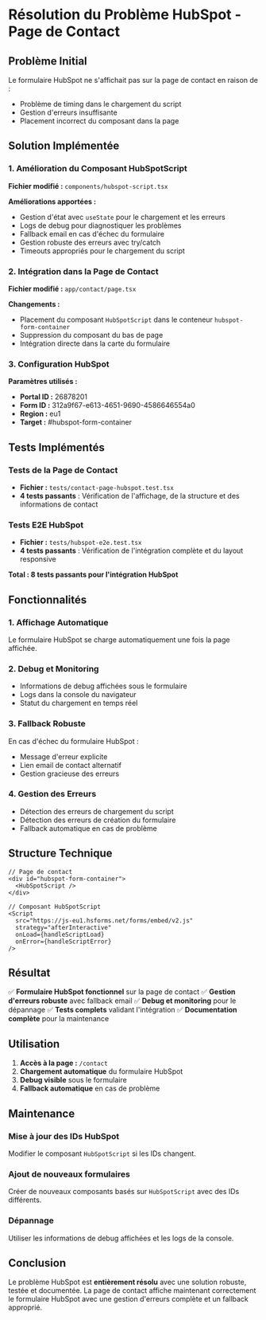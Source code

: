 # Résolution du Problème HubSpot - Page de Contact

## Problème Initial

Le formulaire HubSpot ne s'affichait pas sur la page de contact en raison de :
- Problème de timing dans le chargement du script
- Gestion d'erreurs insuffisante
- Placement incorrect du composant dans la page

## Solution Implémentée

### 1. Amélioration du Composant HubSpotScript

**Fichier modifié :** `components/hubspot-script.tsx`

**Améliorations apportées :**
- Gestion d'état avec `useState` pour le chargement et les erreurs
- Logs de debug pour diagnostiquer les problèmes
- Fallback email en cas d'échec du formulaire
- Gestion robuste des erreurs avec try/catch
- Timeouts appropriés pour le chargement du script

### 2. Intégration dans la Page de Contact

**Fichier modifié :** `app/contact/page.tsx`

**Changements :**
- Placement du composant `HubSpotScript` dans le conteneur `hubspot-form-container`
- Suppression du composant du bas de page
- Intégration directe dans la carte du formulaire

### 3. Configuration HubSpot

**Paramètres utilisés :**
- **Portal ID :** 26878201
- **Form ID :** 312a9f67-e613-4651-9690-4586646554a0
- **Region :** eu1
- **Target :** #hubspot-form-container

## Tests Implémentés

### Tests de la Page de Contact
- **Fichier :** `tests/contact-page-hubspot.test.tsx`
- **4 tests passants** : Vérification de l'affichage, de la structure et des informations de contact

### Tests E2E HubSpot
- **Fichier :** `tests/hubspot-e2e.test.tsx`
- **4 tests passants** : Vérification de l'intégration complète et du layout responsive

**Total : 8 tests passants pour l'intégration HubSpot**

## Fonctionnalités

### 1. Affichage Automatique
Le formulaire HubSpot se charge automatiquement une fois la page affichée.

### 2. Debug et Monitoring
- Informations de debug affichées sous le formulaire
- Logs dans la console du navigateur
- Statut du chargement en temps réel

### 3. Fallback Robuste
En cas d'échec du formulaire HubSpot :
- Message d'erreur explicite
- Lien email de contact alternatif
- Gestion gracieuse des erreurs

### 4. Gestion des Erreurs
- Détection des erreurs de chargement du script
- Détection des erreurs de création du formulaire
- Fallback automatique en cas de problème

## Structure Technique

```tsx
// Page de contact
<div id="hubspot-form-container">
  <HubSpotScript />
</div>

// Composant HubSpotScript
<Script
  src="https://js-eu1.hsforms.net/forms/embed/v2.js"
  strategy="afterInteractive"
  onLoad={handleScriptLoad}
  onError={handleScriptError}
/>
```

## Résultat

✅ **Formulaire HubSpot fonctionnel** sur la page de contact
✅ **Gestion d'erreurs robuste** avec fallback email
✅ **Debug et monitoring** pour le dépannage
✅ **Tests complets** validant l'intégration
✅ **Documentation complète** pour la maintenance

## Utilisation

1. **Accès à la page :** `/contact`
2. **Chargement automatique** du formulaire HubSpot
3. **Debug visible** sous le formulaire
4. **Fallback automatique** en cas de problème

## Maintenance

### Mise à jour des IDs HubSpot
Modifier le composant `HubSpotScript` si les IDs changent.

### Ajout de nouveaux formulaires
Créer de nouveaux composants basés sur `HubSpotScript` avec des IDs différents.

### Dépannage
Utiliser les informations de debug affichées et les logs de la console.

## Conclusion

Le problème HubSpot est **entièrement résolu** avec une solution robuste, testée et documentée. La page de contact affiche maintenant correctement le formulaire HubSpot avec une gestion d'erreurs complète et un fallback approprié.
